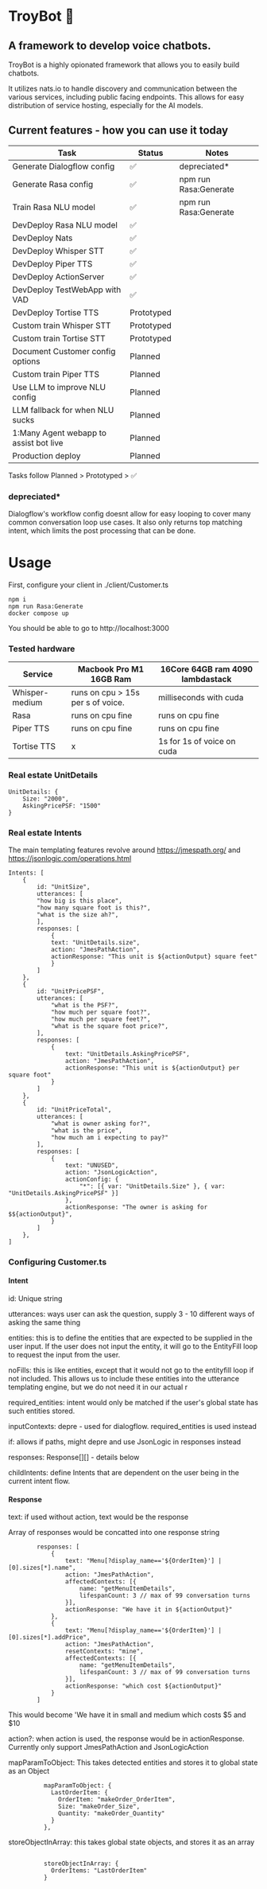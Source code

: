 # TroyBot :guide_dog:

## A framework to develop voice chatbots.

TroyBot is a highly opionated framework that allows you to easily build chatbots.

It utilizes nats.io to handle discovery and communication between the various services, including public facing endpoints.
This allows for easy distribution of service hosting, especially for the AI models.

## Current features - how you can use it today

| Task                                   | Status     | Notes                 |
| -------------------------------------- | ---------- | --------------------- |
| Generate Dialogflow config             | ✅         | depreciated\*         |
| Generate Rasa config                   | ✅         | npm run Rasa:Generate |
| Train Rasa NLU model                   | ✅         | npm run Rasa:Generate |
| DevDeploy Rasa NLU model               | ✅         |                       |
| DevDeploy Nats                         | ✅         |                       |
| DevDeploy Whisper STT                  | ✅         |                       |
| DevDeploy Piper TTS                    | ✅         |                       |
| DevDeploy ActionServer                 | ✅         |                       |
| DevDeploy TestWebApp with VAD          | ✅         |                       |
| DevDeploy Tortise TTS                  | Prototyped |                       |
| Custom train Whisper STT               | Prototyped |                       |
| Custom train Tortise STT               | Prototyped |                       |
| Document Customer config options       | Planned    |                       |
| Custom train Piper TTS                 | Planned    |                       |
| Use LLM to improve NLU config          | Planned    |                       |
| LLM fallback for when NLU sucks        | Planned    |                       |
| 1:Many Agent webapp to assist bot live | Planned    |                       |
| Production deploy                      | Planned    |                       |

Tasks follow Planned > Prototyped > ✅

### depreciated\*

Dialogflow's workflow config doesnt allow for easy looping to cover many common conversation loop use cases.
It also only returns top matching intent, which limits the post processing that can be done.

# Usage

First, configure your client in ./client/Customer.ts

```
npm i
npm run Rasa:Generate
docker compose up
```

You should be able to go to http://localhost:3000

### Tested hardware

| Service        | Macbook Pro M1 16GB Ram           | 16Core 64GB ram 4090 lambdastack |
| -------------- | --------------------------------- | -------------------------------- |
| Whisper-medium | runs on cpu > 15s per s of voice. | milliseconds with cuda           |
| Rasa           | runs on cpu fine                  | runs on cpu fine                 |
| Piper TTS      | runs on cpu fine                  | runs on cpu fine                 |
| Tortise TTS    | x                                 | 1s for 1s of voice on cuda       |

### Real estate UnitDetails

```
UnitDetails: {
    Size: "2000",
    AskingPricePSF: "1500"
}

```

### Real estate Intents

The main templating features revolve around https://jmespath.org/ and https://jsonlogic.com/operations.html

```
Intents: [
    {
        id: "UnitSize",
        utterances: [
        "how big is this place",
        "how many square foot is this?",
        "what is the size ah?",
        ],
        responses: [
            {
            text: "UnitDetails.size",
            action: "JmesPathAction",
            actionResponse: "This unit is ${actionOutput} square feet"
            }
        ]
    },
    {
        id: "UnitPricePSF",
        utterances: [
            "what is the PSF?",
            "how much per square foot?",
            "how much per square feet?",
            "what is the square foot price?",
        ],
        responses: [
            {
                text: "UnitDetails.AskingPricePSF",
                action: "JmesPathAction",
                actionResponse: "This unit is ${actionOutput} per square foot"
            }
        ]
    },
    {
        id: "UnitPriceTotal",
        utterances: [
            "what is owner asking for?",
            "what is the price",
            "how much am i expecting to pay?"
        ],
        responses: [
            {
                text: "UNUSED",
                action: "JsonLogicAction",
                actionConfig: {
                    "*": [{ var: "UnitDetails.Size" }, { var: "UnitDetails.AskingPricePSF" }]
                },
                actionResponse: "The owner is asking for $${actionOutput}",
            }
        ]
    },
]
```


### Configuring Customer.ts

#### Intent

id: Unique string

utterances: ways user can ask the question, supply 3 - 10 different ways of asking the same thing

entities: this is to define the entities that are expected to be supplied in the user input. If the user does not input the entity, it will go to the EntityFill loop to request the input from the user.

noFills: this is like entities, except that it would not go to the entityfill loop if not included. This allows us to include these entities into the utterance templating engine, but we do not need it in our actual r 

required_entities: intent would only be matched if the user's global state has such entities stored. 


inputContexts: depre - used for dialogflow. required_entities is used instead

if: allows if paths, might depre and use JsonLogic in responses instead

responses: Response[][] - details below

childIntents: define Intents that are dependent on the user being in the current intent flow. 


#### Response


text: if used without action, text would be the response


Array of responses would be concatted into one response string
```
        responses: [
            {
                text: "Menu[?display_name=='${OrderItem}'] | [0].sizes[*].name",
                action: "JmesPathAction",
                affectedContexts: [{
                    name: "getMenuItemDetails",
                    lifespanCount: 3 // max of 99 conversation turns
                }],
                actionResponse: "We have it in ${actionOutput}"
            },
            {
                text: "Menu[?display_name=='${OrderItem}'] | [0].sizes[*].addPrice",
                action: "JmesPathAction",
                resetContexts: "mine",
                affectedContexts: [{
                    name: "getMenuItemDetails",
                    lifespanCount: 3 // max of 99 conversation turns
                }],
                actionResponse: "which cost ${actionOutput}"
            }
        ]
```

This would become 'We have it in small and medium which costs $5 and $10




action?: when action is used, the response would be in actionResponse. Currently only support JmesPathAction and JsonLogicAction

mapParamToObject: This takes detected entities and stores it to global state as an Object
```
          mapParamToObject: {
            LastOrderItem: {
              OrderItem: "makeOrder_OrderItem",
              Size: "makeOrder_Size",
              Quantity: "makeOrder_Quantity"
            }
          },
```

storeObjectInArray: this takes global state objects, and stores it as an array
```

          storeObjectInArray: {
            OrderItems: "LastOrderItem"
          }
```
